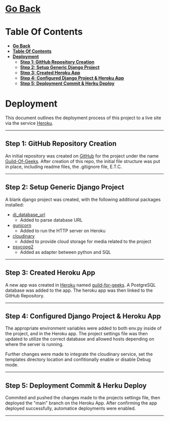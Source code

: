 # [**Go Back**](https://github.com/lukebinmore/Guild-Of-Geeks)

# **Table Of Contents**
- [**Go Back**](#go-back)
- [**Table Of Contents**](#table-of-contents)
- [**Deployment**](#deployment)
  - [**Step 1: GitHub Repository Creation**](#step-1-github-repository-creation)
  - [**Step 2: Setup Generic Django Project**](#step-2-setup-generic-django-project)
  - [**Step 3: Created Heroku App**](#step-3-created-heroku-app)
  - [**Step 4: Configured Django Project & Heroku App**](#step-4-configured-django-project--heroku-app)
  - [**Step 5: Deployment Commit & Herku Deploy**](#step-5-deployment-commit--herku-deploy)

# **Deployment**

This document outlines the deployment process of this project to a live site via the service [Heroku](https://heroku.com).

***

## **Step 1: GitHub Repository Creation**

An initial repository was created on [GitHub](https://github.com/) for the project under the name [Guild-Of-Geeks](https://github.com/lukebinmore/Guild-Of-Geeks). After creation of this repo, the initial file structure was put in place, including readme files, the .gitignore file, E.T.C.

***

## **Step 2: Setup Generic Django Project**

A blank django project was created, with the following additional packages installed:

- [dj_database_url](https://pypi.org/project/dj-database-url/)
  - Added to parse database URL
- [gunicorn](https://gunicorn.org/)
  - Added to run the HTTP server on Heroku
- [cloudinary](https://cloudinary.com/)
  - Added to provide cloud storage for media related to the project
- [psycopg2](https://pypi.org/project/psycopg2/)
  - Added as adapter between python and SQL

***

## **Step 3: Created Heroku App**

A new app was created in [Heroku](https://heroku.com) named [guild-for-geeks](https://guild-of-geeks.herokuapp.com/). A PostgreSQL database was added to the app. The heroku app was then linked to the GitHub Repository.

***

## **Step 4: Configured Django Project & Heroku App**

The appropriate environment variables were added to both env.py inside of the project, and in the Heroku app. The project settings file was then updated to utilize the correct database and allowed hosts depending on where the server is running.

Further changes were made to integrate the cloudinary service, set the templates directory location and confitionally enable or disable Debug mode.

***

## **Step 5: Deployment Commit & Herku Deploy**

Commited and pushed the changes made to the projects settings file, then deployed the "main" branch on the Heroku App. After confirming the app deployed successfully, automatice deployments were enabled.

***